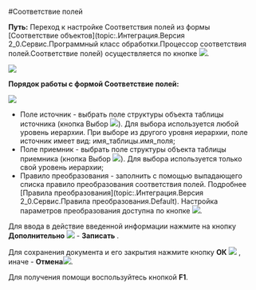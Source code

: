 ﻿---
Keywords: Соответствие полей, Mapping
---



#Соответствие полей 


**Путь:** Переход к настройке Соответствия полей из формы [Соответствие объектов](topic:.Интеграция.Версия 2_0.Сервис.Программный класс обработки.Процессор соответствия полей.Соответствие полей)  осуществляется по кнопке ![](topic:Com.AddFiles.Buttons.Btn_Zamena.png).


![](topic:.AddFiles.Screenshot_11953.jpg)





**Порядок работы с формой Соответствие полей:**

![](topic:.AddFiles.Screenshot_11954.jpg)

* Поле источник - выбрать поле структуры объекта таблицы источника (кнопка Выбор ![](topic:Integration.AddFiles.Buttons.Btn_select.png)). Для выбора используется любой уровень иерархии. При выборе из другого уровня иерархии, поле источник имеет вид: имя_таблицы.имя_поля;
* Поле приемник - выбрать поле структуры объекта таблицы приемника (кнопка Выбор ![](topic:Integration.AddFiles.Buttons.Btn_select.png)). Для выбора используется только свой уровень иерархии;
* Правило преобразования - заполнить с помощью выпадающего списка правило преобразования соответствия полей. Подробнее [Правила преобразования](topic:.Интеграция.Версия 2_0.Сервис.Правила преобразования.Default). Настройка параметров преобразования доступна по кнопке ![](topic:Com.AddFiles.Buttons.Btn_Edit_mini.png).



<!--

* Правило преобразования - заполнить с помощью выпадающего списка правило преобразования соответствия полей:
    * [Точное соответствие](topic:.Интеграция.Версия 2_0.Сервис.Правила преобразования.Точное соответствие) полей используется только для полей одного типа один к одному;
    * [Константа](topic:.Интеграция.Версия 2_0.Сервис.Правила преобразования.Константа) - заполняет поле приемника указанным значением. Тип берется из поля приемника;
    * [Разыменование](topic:.Интеграция.Версия 2_0.Сервис.Правила преобразования.Разыменование) используется если в поле источника - объектный тип. Используется источник = ТВ запись / ТВ форма;
    * [Поиск по значению](topic:.Интеграция.Версия 2_0.Сервис.Правила преобразования.Поиск по значению) используется если в поле приемника - объектный тип. Берется из объекта типа = ТВ запись / ТВ форма.
* Настройка параметров преобразования доступна по кнопке ![](topic:Com.AddFiles.Buttons.Btn_Edit_mini.png):
    * Имя поля поиска - заполняется вручную.


![](topic:.AddFiles.Screenshot_11955.jpg)
--> 

Для ввода в действие введенной информации нажмите на кнопку **Дополнительно** ![](topic:Integration.AddFiles.Buttons.Btn_OK.png) - **Записать** .

Для сохранения документа и его закрытия нажмите кнопку **ОК** ![](topic:Integration.AddFiles.Buttons.Btn_Post.png) , иначе  -  **Отмена**![](topic:Integration.AddFiles.Buttons.BtnCloseCancel.png).

Для получения помощи воспользуйтесь кнопкой  **F1**.